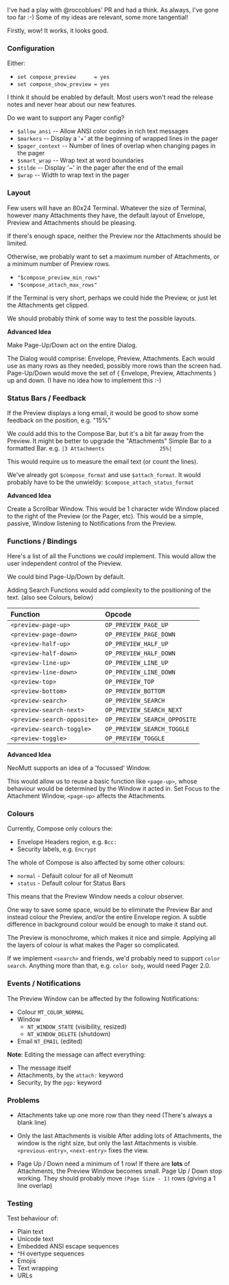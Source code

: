 I've had a play with @roccoblues' PR and had a think.
As always, I've gone too far :-)
Some of my ideas are relevant, some more tangential!

Firstly, wow!
It works, it looks good.

### Configuration

Either:
- `set compose_preview      = yes`
- `set compose_show_preview = yes`

I think it should be enabled by default.
Most users won't read the release notes and never hear about our new features.

Do we want to support any Pager config?

- `$allow_ansi` -- Allow ANSI color codes in rich text messages
- `$markers` -- Display a '+' at the beginning of wrapped lines in the pager
- `$pager_context` -- Number of lines of overlap when changing pages in the pager
- `$smart_wrap` -- Wrap text at word boundaries
- `$tilde` -- Display '~' in the pager after the end of the email
- `$wrap` -- Width to wrap text in the pager

### Layout

Few users will have an 80x24 Terminal.
Whatever the size of Terminal, however many Attachments they have,
the default layout of Envelope, Preview and Attachments should be pleasing.

If there's enough space, neither the Preview nor the Attachments should be limited.

Otherwise, we probably want to set a maximum number of Attachments, or a minimum number of Preview rows.

- `"$compose_preview_min_rows"`
- `"$compose_attach_max_rows"`

If the Terminal is very short, perhaps we could hide the Preview, or just let the Attachments get clipped.

We should probably think of some way to test the possible layouts.

**Advanced Idea**

Make Page-Up/Down act on the entire Dialog.

The Dialog would comprise: Envelope, Preview, Attachments.
Each would use as many rows as they needed, possibly more rows than the screen had.
Page-Up/Down would move the set of { Envelope, Preview, Attachments } up and down.
(I have no idea how to implement this :-)

### Status Bars / Feedback

If the Preview displays a long email, it would be good to show some feedback on the position, e.g. "15%"

We could add this to the Compose Bar, but it's a bit far away from the Preview.
It might be better to upgrade the "Attachments" Simple Bar to a formatted Bar.
e.g. `|3 Attachments                  25%|`

This would require us to measure the email text (or count the lines).

We've already got `$compose_format` and use `$attach_format`.
It would probably have to be the unwieldy: `$compose_attach_status_format`

**Advanced Idea**

Create a Scrollbar Window.
This would be 1 character wide Window placed to the right of the Preview (or the Pager, etc).
This would be a simple, passive, Window listening to Notifications from the Preview.

### Functions / Bindings

Here's a list of all the Functions we _could_ implement.
This would allow the user independent control of the Preview.

We could bind Page-Up/Down by default.

Adding Search Functions would add complexity to the positioning of the text.
(also see Colours, below)

| Function                    | Opcode                       |
| :-------------------------- | :--------------------------- |
| `<preview-page-up>`         | `OP_PREVIEW_PAGE_UP`         |
| `<preview-page-down>`       | `OP_PREVIEW_PAGE_DOWN`       |
| `<preview-half-up>`         | `OP_PREVIEW_HALF_UP`         |
| `<preview-half-down>`       | `OP_PREVIEW_HALF_DOWN`       |
| `<preview-line-up>`         | `OP_PREVIEW_LINE_UP`         |
| `<preview-line-down>`       | `OP_PREVIEW_LINE_DOWN`       |
| `<preview-top>`             | `OP_PREVIEW_TOP`             |
| `<preview-bottom>`          | `OP_PREVIEW_BOTTOM`          |
| `<preview-search>`          | `OP_PREVIEW_SEARCH`          |
| `<preview-search-next>`     | `OP_PREVIEW_SEARCH_NEXT`     |
| `<preview-search-opposite>` | `OP_PREVIEW_SEARCH_OPPOSITE` |
| `<preview-search-toggle>`   | `OP_PREVIEW_SEARCH_TOGGLE`   |
| `<preview-toggle>`          | `OP_PREVIEW_TOGGLE`          |

**Advanced Idea**

NeoMutt supports an idea of a 'focussed' Window.

This would allow us to reuse a basic function like `<page-up>`,
whose behaviour would be determined by the Window it acted in.
Set Focus to the Attachment Window, `<page-up>` affects the Attachments.

### Colours

Currently, Compose only colours the:

- Envelope Headers region, e.g. `Bcc:`
- Security labels, e.g. `Encrypt`

The whole of Compose is also affected by some other colours:

- `normal` - Default colour for all of Neomutt
- `status` - Default colour for Status Bars

This means that the Preview Window needs a colour observer.

One way to save some space, would be to eliminate the Preview Bar
and instead colour the Preview, and/or the entire Envelope region.
A subtle difference in background colour would be enough to make it stand out.

The Preview is monochrome, which makes it nice and simple.
Applying all the layers of colour is what makes the Pager so complicated.

If we implement `<search>` and friends, we'd probably need to support `color search`.
Anything more than that, e.g. `color body`, would need Pager 2.0.

### Events / Notifications

The Preview Window can be affected by the following Notifications:

- Colour `MT_COLOR_NORMAL`
- Window
  - `NT_WINDOW_STATE` (visibility, resized)
  - `NT_WINDOW_DELETE` (shutdown)
- Email `NT_EMAIL` (edited)

**Note**: Editing the message can affect everything:

- The message itself
- Attachments, by the `attach:` keyword
- Security, by the `pgp:` keyword

### Problems

- Attachments take up one more row than they need
  (There's always a blank line)

- Only the last Attachments is visible
  After adding lots of Attachments, the window is the right size, but only the last Attachments is visible.
  `<previous-entry>`, `<next-entry>` fixes the view.

- Page Up / Down need a minimum of 1 row!
  If there are **lots** of Attachments, the Preview Window becomes small.
  Page Up / Down stop working.
  They should probably move `(Page Size - 1)` rows (giving a 1 line overlap)

### Testing

Test behaviour of:

- Plain text
- Unicode text
- Embedded ANSI escape sequences
- ^H overtype sequences
- Emojis
- Text wrapping
- URLs

